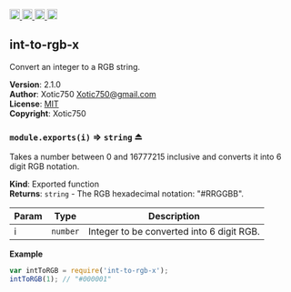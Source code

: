 <a href="https://travis-ci.org/Xotic750/int-to-rgb-x"
   title="Travis status">
<img
   src="https://travis-ci.org/Xotic750/int-to-rgb-x.svg?branch=master"
   alt="Travis status" height="18"/>
</a>
<a href="https://david-dm.org/Xotic750/int-to-rgb-x"
   title="Dependency status">
<img src="https://david-dm.org/Xotic750/int-to-rgb-x.svg"
   alt="Dependency status" height="18"/>
</a>
<a href="https://david-dm.org/Xotic750/int-to-rgb-x#info=devDependencies"
   title="devDependency status">
<img src="https://david-dm.org/Xotic750/int-to-rgb-x/dev-status.svg"
   alt="devDependency status" height="18"/>
</a>
<a href="https://badge.fury.io/js/int-to-rgb-x" title="npm version">
<img src="https://badge.fury.io/js/int-to-rgb-x.svg"
   alt="npm version" height="18"/>
</a>
<a name="module_int-to-rgb-x"></a>

## int-to-rgb-x
Convert an integer to a RGB string.

**Version**: 2.1.0  
**Author**: Xotic750 <Xotic750@gmail.com>  
**License**: [MIT](&lt;https://opensource.org/licenses/MIT&gt;)  
**Copyright**: Xotic750  
<a name="exp_module_int-to-rgb-x--module.exports"></a>

### `module.exports(i)` ⇒ <code>string</code> ⏏
Takes a number between 0 and 16777215 inclusive and converts it
into 6 digit RGB notation.

**Kind**: Exported function  
**Returns**: <code>string</code> - The RGB hexadecimal notation: "#RRGGBB".  

| Param | Type | Description |
| --- | --- | --- |
| i | <code>number</code> | Integer to be converted into 6 digit RGB. |

**Example**  
```js
var intToRGB = require('int-to-rgb-x');
intToRGB(1); // "#000001"
```
